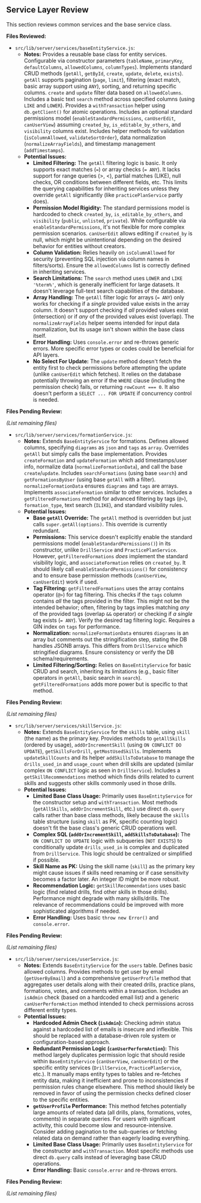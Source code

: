 ## Service Layer Review

This section reviews common services and the base service class.

**Files Reviewed:**

*   `src/lib/server/services/baseEntityService.js`:
    *   **Notes:** Provides a reusable base class for entity services. Configurable via constructor parameters (`tableName`, `primaryKey`, `defaultColumns`, `allowedColumns`, `columnTypes`). Implements standard CRUD methods (`getAll`, `getById`, `create`, `update`, `delete`, `exists`). `getAll` supports pagination (`page`, `limit`), filtering (exact match, basic array support using `ANY`), sorting, and returning specific columns. `create` and `update` filter data based on `allowedColumns`. Includes a basic text `search` method across specified columns (using `LIKE` and `LOWER`). Provides a `withTransaction` helper using `db.getClient()` for atomic operations. Includes an optional standard permissions model (`enableStandardPermissions`, `canUserEdit`, `canUserView`) assuming `created_by`, `is_editable_by_others`, and `visibility` columns exist. Includes helper methods for validation (`isColumnAllowed`, `validateSortOrder`), data normalization (`normalizeArrayFields`), and timestamp management (`addTimestamps`).
    *   **Potential Issues:**
        *   **Limited Filtering:** The `getAll` filtering logic is basic. It only supports exact matches (`=`) or array checks (`= ANY`). It lacks support for range queries (>, <), partial matches (LIKE), null checks, OR conditions between different fields, etc. This limits the querying capabilities for inheriting services unless they override `getAll` significantly (like `practicePlanService` partly does).
        *   **Permission Model Rigidity:** The standard permissions model is hardcoded to check `created_by`, `is_editable_by_others`, and `visibility` (`public`, `unlisted`, `private`). While configurable via `enableStandardPermissions`, it's not flexible for more complex permission scenarios. `canUserEdit` allows editing if `created_by` is null, which might be unintentional depending on the desired behavior for entities without creators.
        *   **Column Validation:** Relies heavily on `isColumnAllowed` for security (preventing SQL injection via column names in filters/sorts). Ensure the `allowedColumns` list is correctly defined in inheriting services.
        *   **Search Limitations:** The `search` method uses `LOWER` and `LIKE '%term%'`, which is generally inefficient for large datasets. It doesn't leverage full-text search capabilities of the database.
        *   **Array Handling:** The `getAll` filter logic for arrays (`= ANY`) only works for checking if a *single* provided value exists in the array column. It doesn't support checking if *all* provided values exist (intersection) or if *any* of the provided values exist (overlap). The `normalizeArrayFields` helper seems intended for input data normalization, but its usage isn't shown within the base class itself.
        *   **Error Handling:** Uses `console.error` and re-throws generic errors. More specific error types or codes could be beneficial for API layers.
        *   **No Select For Update:** The `update` method doesn't fetch the entity first to check permissions before attempting the update (unlike `canUserEdit` which fetches). It relies on the database potentially throwing an error if the `WHERE` clause (including the permission check) fails, or returning `rowCount === 0`. It also doesn't perform a `SELECT ... FOR UPDATE` if concurrency control is needed.

**Files Pending Review:**

*(List remaining files)*

*   `src/lib/server/services/formationService.js`:
    *   **Notes:** Extends `BaseEntityService` for formations. Defines allowed columns, specifying `diagrams` as `json` and `tags` as `array`. Overrides `getAll` but simply calls the base implementation. Provides `createFormation` and `updateFormation` which add timestamps/user info, normalize data (`normalizeFormationData`), and call the base `create`/`update`. Includes `searchFormations` (using base `search`) and `getFormationsByUser` (using base `getAll` with a filter). `normalizeFormationData` ensures `diagrams` and `tags` are arrays. Implements `associateFormation` similar to other services. Includes a `getFilteredFormations` method for advanced filtering by tags (`@>`), `formation_type`, text search (`ILIKE`), and standard visibility rules.
    *   **Potential Issues:**
        *   **Base `getAll` Override:** The `getAll` method is overridden but just calls `super.getAll(options)`. This override is currently redundant.
        *   **Permissions:** This service doesn't explicitly enable the standard permissions model (`enableStandardPermissions()`) in its constructor, unlike `DrillService` and `PracticePlanService`. However, `getFilteredFormations` *does* implement the standard visibility logic, and `associateFormation` relies on `created_by`. It should likely call `enableStandardPermissions()` for consistency and to ensure base permission methods (`canUserView`, `canUserEdit`) work if used.
        *   **Tag Filtering:** `getFilteredFormations` uses the array contains operator (`@>`) for tag filtering. This checks if the `tags` column contains *all* the tags provided in the filter. This might not be the intended behavior; often, filtering by tags implies matching *any* of the provided tags (overlap `&&` operator) or checking if *a single* tag exists (`= ANY`). Verify the desired tag filtering logic. Requires a GIN index on `tags` for performance.
        *   **Normalization:** `normalizeFormationData` ensures `diagrams` is an array but comments out the stringification step, stating the DB handles JSONB arrays. This differs from `DrillService` which stringified diagrams. Ensure consistency or verify the DB schema/requirements.
        *   **Limited Filtering/Sorting:** Relies on `BaseEntityService` for basic CRUD and search, inheriting its limitations (e.g., basic filter operators in `getAll`, basic search in `search`). `getFilteredFormations` adds more power but is specific to that method.

**Files Pending Review:**

*(List remaining files)*

*   `src/lib/server/services/skillService.js`:
    *   **Notes:** Extends `BaseEntityService` for the `skills` table, using `skill` (the name) as the primary key. Provides methods to `getAllSkills` (ordered by usage), `addOrIncrementSkill` (using `ON CONFLICT DO UPDATE`), `getSkillsForDrill`, `getMostUsedSkills`. Implements `updateSkillCounts` and its helper `addSkillsToDatabase` to manage the `drills_used_in` and `usage_count` when drill skills are updated (similar complex `ON CONFLICT` logic as seen in `DrillService`). Includes a `getSkillRecommendations` method which finds drills related to current skills and suggests other skills commonly used in those drills.
    *   **Potential Issues:**
        *   **Limited Base Class Usage:** Primarily uses `BaseEntityService` for the constructor setup and `withTransaction`. Most methods (`getAllSkills`, `addOrIncrementSkill`, etc.) use direct `db.query` calls rather than base class methods, likely because the `skills` table structure (using `skill` as PK, specific counting logic) doesn't fit the base class's generic CRUD operations well.
        *   **Complex SQL (`addOrIncrementSkill`, `addSkillsToDatabase`):** The `ON CONFLICT DO UPDATE` logic with subqueries (`NOT EXISTS`) to conditionally update `drills_used_in` is complex and duplicated from `DrillService`. This logic should be centralized or simplified if possible.
        *   **Skill Name as PK:** Using the skill name (`skill`) as the primary key might cause issues if skills need renaming or if case sensitivity becomes a factor later. An integer ID might be more robust.
        *   **Recommendation Logic:** `getSkillRecommendations` uses basic logic (find related drills, find other skills in those drills). Performance might degrade with many skills/drills. The relevance of recommendations could be improved with more sophisticated algorithms if needed.
        *   **Error Handling:** Uses basic `throw new Error()` and `console.error`.

**Files Pending Review:**

*(List remaining files)*

*   `src/lib/server/services/userService.js`:
    *   **Notes:** Extends `BaseEntityService` for the `users` table. Defines basic allowed columns. Provides methods to get user by email (`getUserByEmail`) and a comprehensive `getUserProfile` method that aggregates user details along with their created drills, practice plans, formations, votes, and comments within a transaction. Includes an `isAdmin` check (based on a hardcoded email list) and a generic `canUserPerformAction` method intended to check permissions across different entity types.
    *   **Potential Issues:**
        *   **Hardcoded Admin Check (`isAdmin`):** Checking admin status against a hardcoded list of emails is insecure and inflexible. This should be replaced with a database-driven role system or configuration-based approach.
        *   **Redundant Permission Logic (`canUserPerformAction`):** This method largely duplicates permission logic that should reside within `BaseEntityService` (`canUserView`, `canUserEdit`) or the specific entity services (`DrillService`, `PracticePlanService`, etc.). It manually maps entity types to tables and re-fetches entity data, making it inefficient and prone to inconsistencies if permission rules change elsewhere. This method should likely be removed in favor of using the permission checks defined closer to the specific entities.
        *   **`getUserProfile` Performance:** This method fetches potentially large amounts of related data (all drills, plans, formations, votes, comments) in separate queries. For users with significant activity, this could become slow and resource-intensive. Consider adding pagination to the sub-queries or fetching related data on demand rather than eagerly loading everything.
        *   **Limited Base Class Usage:** Primarily uses `BaseEntityService` for the constructor and `withTransaction`. Most specific methods use direct `db.query` calls instead of leveraging base CRUD operations.
        *   **Error Handling:** Basic `console.error` and re-throws errors.

**Files Pending Review:**

*(List remaining files)* 